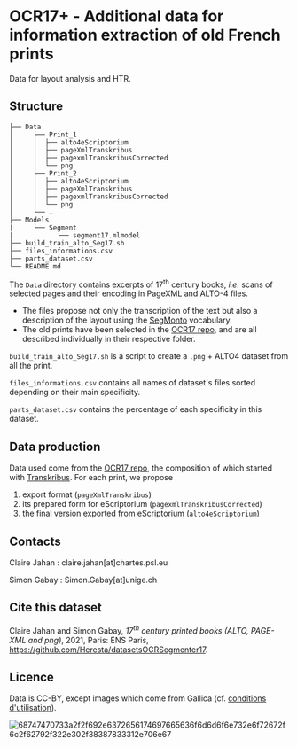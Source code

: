 # OCR17+ - Additional data for information extraction of old French prints

Data for layout analysis and HTR.

## Structure

```
├── Data
│     ├── Print_1
│     │  ├── alto4eScriptorium
│     │  ├── pageXmlTranskribus
│     │  ├── pagexmlTranskribusCorrected
│     │  └── png
│     ├── Print_2
│     │  ├── alto4eScriptorium
│     │  ├── pageXmlTranskribus
│     │  ├── pagexmlTranskribusCorrected
│     │  └── png
│     └── …
├── Models
|     └── Segment
|           └── segment17.mlmodel
├── build_train_alto_Seg17.sh
├── files_informations.csv
├── parts_dataset.csv
└── README.md
```

The ``Data`` directory contains excerpts of 17<sup>th</sup> century books, _i.e._ scans of selected pages and their encoding in PageXML and ALTO-4 files.

* The files propose not only the transcription of the text but also a description of the layout using the [SegMonto](https://github.com/SegmOnto) vocabulary.
* The old prints have been selected in the [OCR17 repo](https://github.com/e-ditiones/OCR17), and are all described individually in their respective folder.

``build_train_alto_Seg17.sh`` is a script to create a `.png` + ALTO4 dataset from all the print.

``files_informations.csv`` contains all names of dataset's files sorted depending on their main specificity.

``parts_dataset.csv`` contains the percentage of each specificity in this dataset.

## Data production
Data used come from the [OCR17 repo](https://github.com/e-ditiones/OCR17), the composition of which started with [Transkribus](https://readcoop.eu/transkribus). For each print, we propose
1. export format (`pageXmlTranskribus`)
2. its prepared form for eScriptorium (`pagexmlTranskribusCorrected`)
3. the final version exported from eScriptorium (`alto4eScriptorium`)

## Contacts
Claire Jahan : claire.jahan[at]chartes.psl.eu

Simon Gabay : Simon.Gabay[at]unige.ch

## Cite this dataset
Claire Jahan and Simon Gabay, _17<sup>th</sup> century printed books (ALTO, PAGE-XML and png)_, 2021, Paris: ENS Paris,  https://github.com/Heresta/datasetsOCRSegmenter17.

## Licence
Data is CC-BY, except images which come from Gallica (cf. [conditions d'utilisation](https://gallica.bnf.fr/edit/und/conditions-dutilisation-des-contenus-de-gallica)).

![68747470733a2f2f692e6372656174697665636f6d6d6f6e732e6f72672f6c2f62792f322e302f38387833312e706e67](https://user-images.githubusercontent.com/56683417/115237678-2150d080-a11d-11eb-903e-5a26587e12e1.png)

